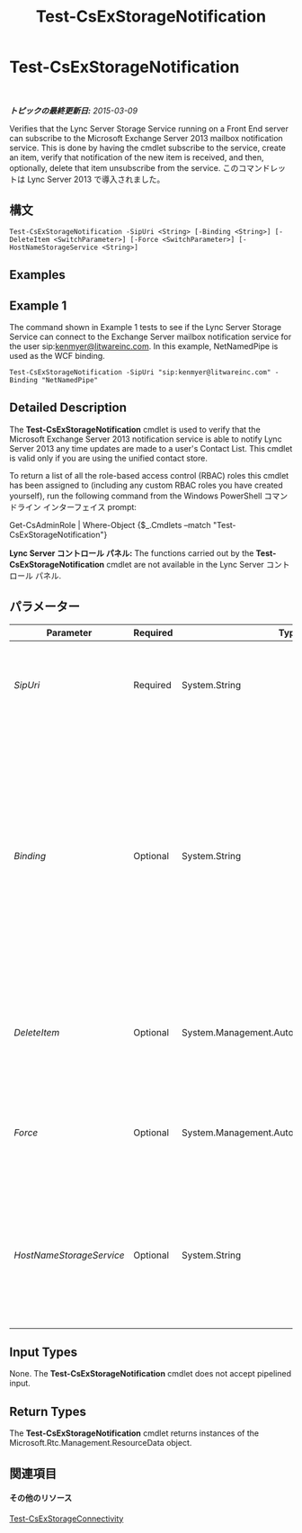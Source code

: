 ﻿---
title: Test-CsExStorageNotification
TOCTitle: Test-CsExStorageNotification
ms:assetid: d8fe3b22-7a76-4d70-9bc1-b54b37f68449
ms:mtpsurl: https://technet.microsoft.com/ja-jp/library/JJ205331(v=OCS.15)
ms:contentKeyID: 48273727
ms.date: 05/19/2016
mtps_version: v=OCS.15
ms.translationtype: HT
---

# Test-CsExStorageNotification

 

_**トピックの最終更新日:** 2015-03-09_

Verifies that the Lync Server Storage Service running on a Front End server can subscribe to the Microsoft Exchange Server 2013 mailbox notification service. This is done by having the cmdlet subscribe to the service, create an item, verify that notification of the new item is received, and then, optionally, delete that item unsubscribe from the service. このコマンドレットは Lync Server 2013 で導入されました。

## 構文

    Test-CsExStorageNotification -SipUri <String> [-Binding <String>] [-DeleteItem <SwitchParameter>] [-Force <SwitchParameter>] [-HostNameStorageService <String>]

## Examples

## Example 1

The command shown in Example 1 tests to see if the Lync Server Storage Service can connect to the Exchange Server mailbox notification service for the user sip:kenmyer@litwareinc.com. In this example, NetNamedPipe is used as the WCF binding.

    Test-CsExStorageNotification -SipUri "sip:kenmyer@litwareinc.com" -Binding "NetNamedPipe"

## Detailed Description

The **Test-CsExStorageNotification** cmdlet is used to verify that the Microsoft Exchange Server 2013 notification service is able to notify Lync Server 2013 any time updates are made to a user's Contact List. This cmdlet is valid only if you are using the unified contact store.

To return a list of all the role-based access control (RBAC) roles this cmdlet has been assigned to (including any custom RBAC roles you have created yourself), run the following command from the Windows PowerShell コマンドライン インターフェイス prompt:

Get-CsAdminRole | Where-Object {$\_.Cmdlets –match "Test-CsExStorageNotification"}

**Lync Server コントロール パネル:** The functions carried out by the **Test-CsExStorageNotification** cmdlet are not available in the Lync Server コントロール パネル.

## パラメーター


<table>
<colgroup>
<col style="width: 25%" />
<col style="width: 25%" />
<col style="width: 25%" />
<col style="width: 25%" />
</colgroup>
<thead>
<tr class="header">
<th>Parameter</th>
<th>Required</th>
<th>Type</th>
<th>Description</th>
</tr>
</thead>
<tbody>
<tr class="odd">
<td><p><em>SipUri</em></p></td>
<td><p>Required</p></td>
<td><p>System.String</p></td>
<td><p>SIP address of the Exchange Server mailbox where the test item should be created.</p></td>
</tr>
<tr class="even">
<td><p><em>Binding</em></p></td>
<td><p>Optional</p></td>
<td><p>System.String</p></td>
<td><p>Windows Communication Foundation (WCF) binding. A WCF binding determines the transport, encoding, and protocol details required for clients and services to communicate with each other. valid values are:</p>
<p>* NetNamedPipe</p>
<p>* NetTCP</p></td>
</tr>
<tr class="odd">
<td><p><em>DeleteItem</em></p></td>
<td><p>Optional</p></td>
<td><p>System.Management.Automation.SwitchParameter</p></td>
<td><p>When present, the test item will be deleted from the Exchange mailbox at the end of the text.</p></td>
</tr>
<tr class="even">
<td><p><em>Force</em></p></td>
<td><p>Optional</p></td>
<td><p>System.Management.Automation.SwitchParameter</p></td>
<td><p>Suppresses the display of any non-fatal error message that might arise when running the command.</p></td>
</tr>
<tr class="odd">
<td><p><em>HostNameStorageService</em></p></td>
<td><p>Optional</p></td>
<td><p>System.String</p></td>
<td><p>Fully qualified domain name of the server where the Lync Server Storage Service is running. This parameter is required if the Binding is set to NetTCP.</p></td>
</tr>
</tbody>
</table>


## Input Types

None. The **Test-CsExStorageNotification** cmdlet does not accept pipelined input.

## Return Types

The **Test-CsExStorageNotification** cmdlet returns instances of the Microsoft.Rtc.Management.ResourceData object.

## 関連項目

#### その他のリソース

[Test-CsExStorageConnectivity](test-csexstorageconnectivity.md)

